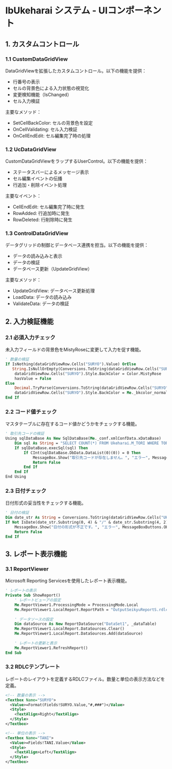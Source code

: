 # IbUkeharai システム - UIコンポーネント
   
## 1. カスタムコントロール
   
### 1.1 CustomDataGridView
DataGridViewを拡張したカスタムコントロール。以下の機能を提供：
- 行番号の表示
- セルの背景色による入力状態の視覚化
- 変更検知機能（IsChanged）
- セル入力検証

主要なメソッド：
- SetCellBackColor: セルの背景色を設定
- OnCellValidating: セル入力検証
- OnCellEndEdit: セル編集完了時の処理
   
### 1.2 UcDataGridView
CustomDataGridViewをラップするUserControl。以下の機能を提供：
- ステータスバーによるメッセージ表示
- セル編集イベントの伝播
- 行追加・削除イベント処理

主要なイベント：
- CellEndEdit: セル編集完了時に発生
- RowAdded: 行追加時に発生
- RowDeleted: 行削除時に発生
   
### 1.3 ControlDataGridView
データグリッドの制御とデータベース連携を担当。以下の機能を提供：
- データの読み込みと表示
- データの検証
- データベース更新（UpdateGridView）

主要なメソッド：
- UpdateGridView: データベース更新処理
- LoadData: データの読み込み
- ValidateData: データの検証

## 2. 入力検証機能

### 2.1 必須入力チェック
未入力フィールドの背景色をMistyRoseに変更して入力を促す機能。

```vb
' 数量の検証
If IsNothing(dataGridViewRow.Cells("SURYO").Value) OrElse 
   String.IsNullOrEmpty(Conversions.ToString(dataGridViewRow.Cells("SURYO").Value)) Then
    dataGridViewRow.Cells("SURYO").Style.BackColor = Color.MistyRose
    hasValue = False
Else
    Decimal.TryParse(Conversions.ToString(dataGridViewRow.Cells("SURYO").Value), suryo)
    dataGridViewRow.Cells("SURYO").Style.BackColor = Me._bkcolor_normal
End If
```

### 2.2 コード値チェック
マスタテーブルに存在するコード値かどうかをチェックする機能。

```vb
' 取引先コードの検証
Using sqlDataBase As New SqlDataBase(Me._conf.xmlConfData.xDataBase)
    Dim sql As String = "SELECT COUNT(*) FROM Ukeharai.M_TORI WHERE TORI_CD = '" & toriCd & "'"
    If sqlDataBase.execSql(sql) Then
        If CInt(sqlDataBase.DbData.DataList(0)(0)) = 0 Then
            MessageBox.Show("取引先コードが存在しません。", "エラー", MessageBoxButtons.OK, MessageBoxIcon.Error)
            Return False
        End If
    End If
End Using
```

### 2.3 日付チェック
日付形式の妥当性をチェックする機能。

```vb
' 日付の検証
Dim date_str As String = Conversions.ToString(dataGridViewRow.Cells("UKEHARA_YYYYMMDD").Value)
If Not IsDate(date_str.Substring(0, 4) & "/" & date_str.Substring(4, 2) & "/" & date_str.Substring(6, 2)) Then
    MessageBox.Show("日付の形式が不正です。", "エラー", MessageBoxButtons.OK, MessageBoxIcon.Error)
    Return False
End If
```

## 3. レポート表示機能

### 3.1 ReportViewer
Microsoft Reporting Servicesを使用したレポート表示機能。

```vb
' レポートの表示
Private Sub ShowReport()
    ' レポートビューアの設定
    Me.ReportViewer1.ProcessingMode = ProcessingMode.Local
    Me.ReportViewer1.LocalReport.ReportPath = "OutputSeikyuReportS.rdlc"
    
    ' データソースの設定
    Dim dataSource As New ReportDataSource("DataSet1", _dataTable)
    Me.ReportViewer1.LocalReport.DataSources.Clear()
    Me.ReportViewer1.LocalReport.DataSources.Add(dataSource)
    
    ' レポートの更新と表示
    Me.ReportViewer1.RefreshReport()
End Sub
```

### 3.2 RDLCテンプレート
レポートのレイアウトを定義するRDLCファイル。数量と単位の表示方法などを定義。

```xml
<!-- 数量の表示 -->
<Textbox Name="SURYO">
  <Value>=Format(Fields!SURYO.Value,"#,###")</Value>
  <Style>
    <TextAlign>Right</TextAlign>
  </Style>
</Textbox>

<!-- 単位の表示 -->
<Textbox Name="TANI">
  <Value>=Fields!TANI.Value</Value>
  <Style>
    <TextAlign>Left</TextAlign>
  </Style>
</Textbox>
```

